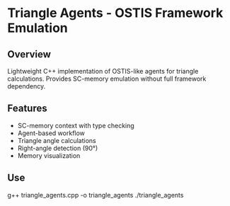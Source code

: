 # Triangle Agents - OSTIS Framework Emulation

## Overview
Lightweight C++ implementation of OSTIS-like agents for triangle calculations. Provides SC-memory emulation without full framework dependency.

## Features
- SC-memory context with type checking
- Agent-based workflow
- Triangle angle calculations
- Right-angle detection (90°)
- Memory visualization

## Use
g++ triangle_agents.cpp -o triangle_agents
./triangle_agents